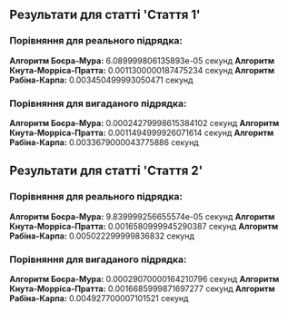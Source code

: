 ## Результати для статті 'Стаття 1'

### Порівняння для реального підрядка:

**Алгоритм Боєра-Мура:** 6.089999806135893e-05 секунд
**Алгоритм Кнута-Морріса-Пратта:** 0.0011300000187475234 секунд
**Алгоритм Рабіна-Карпа:** 0.003450499993050471 секунд

### Порівняння для вигаданого підрядка:

**Алгоритм Боєра-Мура:** 0.00024279998615384102 секунд
**Алгоритм Кнута-Морріса-Пратта:** 0.0011494999926071614 секунд
**Алгоритм Рабіна-Карпа:** 0.0033679000043775886 секунд

## Результати для статті 'Стаття 2'

### Порівняння для реального підрядка:

**Алгоритм Боєра-Мура:** 9.839999256655574e-05 секунд
**Алгоритм Кнута-Морріса-Пратта:** 0.0016580999945290387 секунд
**Алгоритм Рабіна-Карпа:** 0.005022299999836832 секунд

### Порівняння для вигаданого підрядка:

**Алгоритм Боєра-Мура:** 0.00029070000164210796 секунд
**Алгоритм Кнута-Морріса-Пратта:** 0.0016685999871697277 секунд
**Алгоритм Рабіна-Карпа:** 0.004927700007101521 секунд
